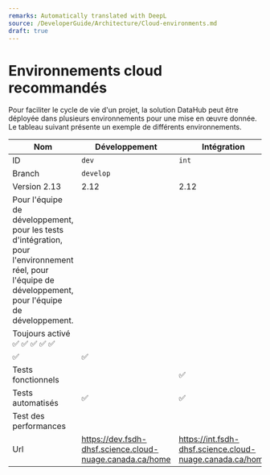 ```yaml
---
remarks: Automatically translated with DeepL
source: /DeveloperGuide/Architecture/Cloud-environments.md
draft: true
---
```


# Environnements cloud recommandés

Pour faciliter le cycle de vie d'un projet, la solution DataHub peut être déployée dans plusieurs environnements pour une mise en œuvre donnée. Le tableau suivant présente un exemple de différents environnements.

| Nom | Développement | Intégration | Preuve de concept |
|---|---|---|---|
| ID | `dev` | `int` | `poc` |
| Branch | `develop` | | `integration` | | | |
Version 2.13 | 2.12 | 2.12 | 2.12 | 2.12 | 2.12
| Pour l'équipe de développement, pour les tests d'intégration, pour l'environnement réel, pour l'équipe de développement, pour l'équipe de développement.
| Toujours activé ✅ ✅ ✅ ✅ ✅
| ✅ | ✅ | | ✅ | ✅ | ✅
| Tests fonctionnels | | ✅ | | | Tests fonctionnels
| Tests automatisés | ✅ | ✅ | | | Tests automatisés
Test des performances | | | | | | | | | | | | | | | | | | | | | | | | | | | | |
| Url | https://dev.fsdh-dhsf.science.cloud-nuage.canada.ca/home | https://int.fsdh-dhsf.science.cloud-nuage.canada.ca/home | https://federal-science-datahub.canada.ca/home |
